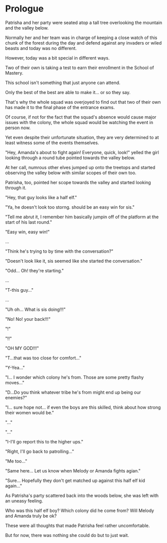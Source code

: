 # Prologue

Patrisha and her party were seated atop a tall tree overlooking the mountain and the valley below.

Normally her and her team was in charge of keeping a close watch of this chunk of the forest during the day and defend against any invaders or wiled beasts and today was no different.

However, today was a bit special in different ways.

Two of their own is taking a test to earn their enrollment in the School of Mastery.

This school isn't something that just anyone can attend.

Only the best of the best are able to make it... or so they say.

That's why the whole squad was overjoyed to find out that two of their own has made it to the final phase of the entrance exams.

Of course, if not for the fact that the squad's absence would cause major issues with the colony, the whole squad would be watching the event in person now.

Yet even despite their unfortunate situation, they are very determined to at least witness some of the events themselves.

"Hey, Amanda's about to fight again! Everyone, quick, look!" yelled the girl looking through a round tube pointed towards the valley below.

At her call, numrous other elves jumped up onto the treetops and started observing the valley below with similar scopes of their own too.

Patrisha, too, pointed her scope towards the valley and started looking through it.

"Hey, that guy looks like a half elf." 

"Ya, he doesn't look too storng. should be an easy win for sis."

"Tell me abrut it, I remember him basically jumpin off of the platform at the start of his last round."

"Easy win, easy win!"

...

"Think he's trying to by time with the conversation?"

"Doesn't look like it, sis seemed like she started the conversation."

"Odd... Oh! they're starting."

...

"T-this guy..."

...

"Uh oh... What is sis doing!!!"

"No! No! your back!!!"

"!"

"!!"

"OH MY GOD!!!"

"T...that was too close for comfort..."

"Y-Yea..."

"I... I wonder which colony he's from. Those are some pretty flashy moves..."

"D...Do you think whatever tribe he's from might end up being our enemies?"

"I... sure hope not... if even the boys are this skilled, think about how strong their women would be."

"..."

"..."

"I-I'll go report this to the higher ups."

"Right, I'll go back to patrolling..."

"Me too..."

"Same here... Let us know when Melody or Amanda fights agian."

"Sure... Hopefully they don't get matched up against this half elf kid again..."

As Patrisha's party scattered back into the woods below, she was left with an uneasy feeling.

Who was this half elf boy? Which colony did he come from? Will Melody and Amanda truly be ok?

These were all thoughts that made Patrisha feel rather uncomfortable. 

But for now, there was nothing she could do but to just wait.
